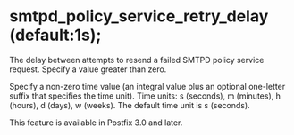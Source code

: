 # smtpd_policy_service_retry_delay (default:1s); 

 The delay between attempts to resend a failed SMTPD policy
service request. Specify a value greater than zero. 

 Specify a non-zero time value (an integral value plus an optional
one-letter suffix that specifies the time unit).  Time units: s
(seconds), m (minutes), h (hours), d (days), w (weeks).
The default time unit is s (seconds).  

 This feature is available in Postfix 3.0 and later. 


